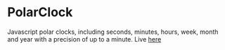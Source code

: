 # PolarClock
Javascript polar clocks, including seconds, minutes, hours, week, month and year with a precision of up to a minute.
Live [here](https://luisboto.github.io/PolarClock/)
